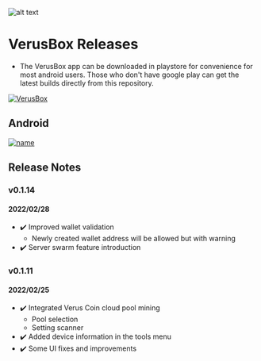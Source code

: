 
![alt text](https://play-lh.googleusercontent.com/AhTPun8WB1zckCZZs5UWcJl28LnYelQF-oTBxd0g8gqdmuMVAmnO_3ahb9c8J3v95A=s180-rw)

# VerusBox Releases
- The VerusBox app can be downloaded in playstore for convenience for most android users. Those who don't have google play can get the latest builds directly from this repository. 

[![VerusBox](https://play-lh.googleusercontent.com/aPq7Bu_qqcxnrM6niSAt1E8Ar3yRS6wdszZ04_A0iBbBDNW9Jwt-p_8pcKDiv3c-D0Nk=w720-h310-rw)](https://youtu.be/WYy5E6JMykY)

## Android
[![name](https://www.gstatic.com/android/market_images/web/play_prism_hlock_2x.png)](https://play.google.com/store/apps/details?id=com.pangzlab.verus_box&hl=en_US&gl=US)

## Release Notes

### v0.1.14
#### 2022/02/28
- ✔️ Improved wallet validation
    - Newly created wallet address will be allowed but with warning
- ✔️ Server swarm feature introduction

### v0.1.11
#### 2022/02/25
- ✔️ Integrated Verus Coin cloud pool mining
    - Pool selection
    - Setting scanner
- ✔️ Added device information in the tools menu
- ✔️ Some UI fixes and improvements